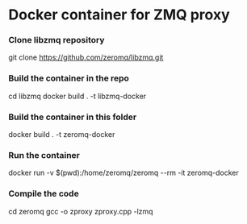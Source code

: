 # Docker container for ZMQ proxy

### Clone libzmq repository
git clone https://github.com/zeromq/libzmq.git

### Build the container in the repo

cd libzmq
docker build . -t libzmq-docker

### Build the container in this folder

docker build . -t zeromq-docker

### Run the container

docker run -v $(pwd):/home/zeromq/zeromq --rm -it zeromq-docker

### Compile the code

cd zeromq
gcc -o zproxy zproxy.cpp -lzmq
